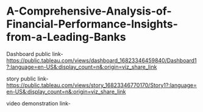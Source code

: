 # A-Comprehensive-Analysis-of-Financial-Performance-Insights-from-a-Leading-Banks


Dashboard public link-https://public.tableau.com/views/dashboard_16823346459840/Dashboard1?:language=en-US&:display_count=n&:origin=viz_share_link

story public link-https://public.tableau.com/views/story_16823346770170/Story1?:language=en-US&:display_count=n&:origin=viz_share_link

video demonstration link-
